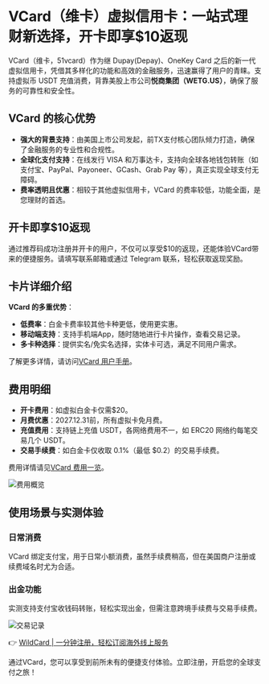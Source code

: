 # VCard（维卡）虚拟信用卡：一站式理财新选择，开卡即享$10返现

VCard（维卡，51vcard）作为继 Dupay(Depay)、OneKey Card 之后的新一代虚拟信用卡，凭借其多样化的功能和高效的金融服务，迅速赢得了用户的青睐。支持虚拟币 USDT 充值消费，背靠美股上市公司**悦商集团（WETG.US）**，确保了服务的可靠性和安全性。

## VCard 的核心优势

- **强大的背景支持**：由美国上市公司发起，前TX支付核心团队倾力打造，确保了金融服务的专业性和合规性。
- **全球化支付支持**：在线发行 VISA 和万事达卡，支持向全球各地钱包转账（如支付宝、PayPal、Payoneer、GCash、Grab Pay 等），真正实现全球支付无障碍。
- **费率透明且优惠**：相较于其他虚拟信用卡，VCard 的费率较低，功能全面，是您理财的首选。

## 开卡即享$10返现

通过推荐码成功注册并开卡的用户，不仅可以享受$10的返现，还能体验VCard带来的便捷服务。请填写联系邮箱或通过 Telegram 联系，轻松获取返现奖励。

## 卡片详细介绍

**VCard 的多重优势**：

- **低费率**：白金卡费率较其他卡种更低，使用更实惠。
- **移动端支持**：支持手机端App，随时随地进行卡片操作，查看交易记录。
- **多卡种选择**：提供实名/免实名选择，实体卡可选，满足不同用户需求。

了解更多详情，请访问[VCard 用户手册](https://docs.qq.com/doc/DZnVnbHhaUExzeXJ6)。

## 费用明细

- **开卡费用**：如虚拟白金卡仅需$20。
- **月费优惠**：2027.12.31前，所有虚拟卡免月费。
- **充值费用**：支持链上充值 USDT，各网络费用不一，如 ERC20 网络约每笔交易几个 USDT。
- **交易手续费**：如白金卡仅收取 0.1%（最低 $0.2）的交易手续费。

费用详情请见[VCard 费用一览](https://51vcard.com/#/cardEquity)。

![费用概览](https://bbtdd.com/img/583268533807638.webp "VCard 费用概览")

## 使用场景与实测体验

### 日常消费
VCard 绑定支付宝，用于日常小额消费，虽然手续费稍高，但在美国商户注册或续费域名时尤为合适。

### 出金功能
实测支持支付宝收钱码转账，轻松实现出金，但需注意跨境手续费与交易手续费。

![交易记录](https://bbtdd.com/img/225382847841675.webp "VCard 交易记录")

👉 [WildCard | 一分钟注册，轻松订阅海外线上服务](https://bbtdd.com/WildCard)

通过VCard，您可以享受到前所未有的便捷支付体验。立即注册，开启您的全球支付之旅！